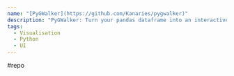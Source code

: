 ```yaml
---
name: "[PyGWalker](https://github.com/Kanaries/pygwalker)"
description: "PyGWalker: Turn your pandas dataframe into an interactive UI for visual analysis"
tags:
  - Visualisation
  - Python
  - UI
---
```

#repo